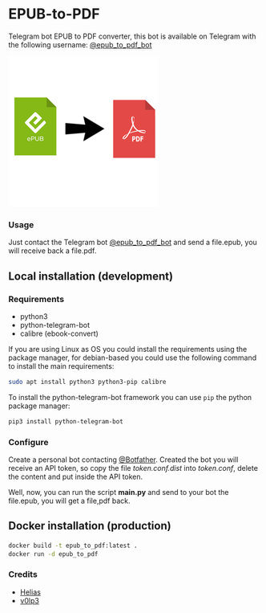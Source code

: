# EPUB-to-PDF

Telegram bot EPUB to PDF converter, this bot is available on Telegram with the following username: [@epub_to_pdf_bot](https://t.me/epub_to_pdf_bot)

![EPUB to PDF](icon.png)

### Usage

Just contact the Telegram bot [@epub_to_pdf_bot](https://t.me/epub_to_pdf_bot) and send a file.epub, you will receive back a file.pdf.

## Local installation (development)

### Requirements

- python3
- python-telegram-bot
- calibre (ebook-convert)

If you are using Linux as OS you could install the requirements using the package manager, for debian-based you could use the following command to install the main requirements:

```bash
sudo apt install python3 python3-pip calibre
```

To install the python-telegram-bot framework you can use `pip` the python package manager:

```bash
pip3 install python-telegram-bot
```

### Configure

Create a personal bot contacting [@Botfather](https://t.me/Botfather).
Created the bot you will receive an API token, so copy the file *token.conf.dist* into *token.conf*, delete the content and put inside the API token.

Well, now, you can run the script **main.py** and send to your bot the file.epub, you will get a file,pdf back.

## Docker installation (production)

```bash
docker build -t epub_to_pdf:latest .
docker run -d epub_to_pdf
```

### Credits

- [Helias](https://t.me/Helias)
- [v0lp3](https://t.me/v0lp3)
